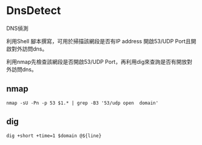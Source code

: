 # DnsDetect
DNS偵測

利用Shell 腳本撰寫，可用於掃描該網段是否有IP address 開啟53/UDP Port且開啟對外訪問dns。

利用nmap先檢查該網段是否開啟53/UDP Port，再利用dig來查詢是否有開放對外訪問dns。

## nmap

```shell
nmap -sU -Pn -p 53 $1.* | grep -B3 '53/udp open  domain'
```
## dig 

```shell
dig +short +time=1 $domain @${line}
```

